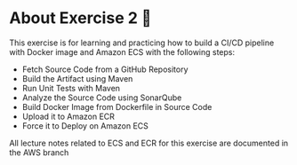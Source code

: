 # About Exercise 2 🚀
This exercise is for learning and practicing how to build a CI/CD pipeline with Docker image and Amazon ECS with the following steps:
- Fetch Source Code from a GitHub Repository
- Build the Artifact using Maven
- Run Unit Tests with Maven
- Analyze the Source Code using SonarQube
- Build Docker Image from Dockerfile in Source Code
- Upload it to Amazon ECR
- Force it to Deploy on Amazon ECS

All lecture notes related to ECS and ECR for this exercise are documented in the AWS branch